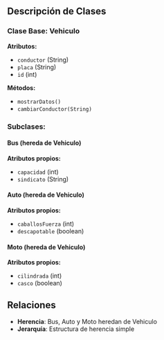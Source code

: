 
## Descripción de Clases

### Clase Base: Vehiculo
**Atributos:**
- `conductor` (String)
- `placa` (String)
- `id` (int)

**Métodos:**
- `mostrarDatos()`
- `cambiarConductor(String)`

### Subclases:

#### Bus (hereda de Vehiculo)
**Atributos propios:**
- `capacidad` (int)
- `sindicato` (String)

#### Auto (hereda de Vehiculo)
**Atributos propios:**
- `caballosFuerza` (int)
- `descapotable` (boolean)

#### Moto (hereda de Vehiculo)
**Atributos propios:**
- `cilindrada` (int)
- `casco` (boolean)

## Relaciones
- **Herencia**: Bus, Auto y Moto heredan de Vehiculo
- **Jerarquía**: Estructura de herencia simple
